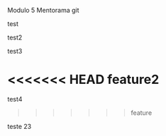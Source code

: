 Modulo 5 Mentorama git


test

test2

test3

<<<<<<< HEAD
feature2
=======
test4
>>>>>>> feature


teste 23